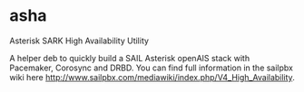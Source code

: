 asha
====

Asterisk SARK High Availability Utility

A helper deb to quickly build a SAIL Asterisk openAIS stack with Pacemaker, Corosync and DRBD.  You can find full information in the sailpbx wiki here http://www.sailpbx.com/mediawiki/index.php/V4_High_Availability.
